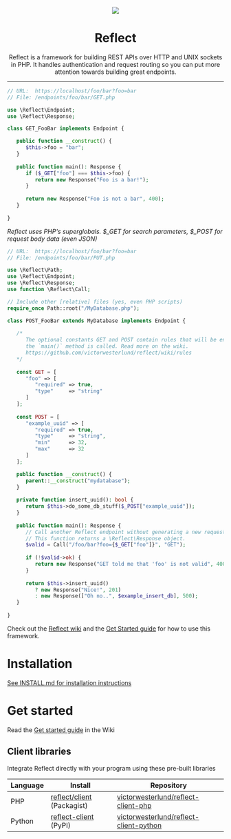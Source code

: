 <p align="center">
   <img src="https://github.com/VictorWesterlund/reflect/assets/35688133/274464b2-04b4-430f-bf4e-73d77e023bee">
</p>
<h1 align="center">Reflect</h1>

<p align="center">Reflect is a framework for building REST APIs over HTTP and UNIX sockets in PHP. 
It handles authentication and request routing so you can put more attention towards building great endpoints.</p>

---

```php
// URL:  https://localhost/foo/bar?foo=bar
// File: /endpoints/foo/bar/GET.php

use \Reflect\Endpoint;
use \Reflect\Response;

class GET_FooBar implements Endpoint {

   public function __construct() {
      $this->foo = "bar";
   }
   
   public function main(): Response {
      if ($_GET["foo"] === $this->foo) {
         return new Response("Foo is a bar!");
      }
      
      return new Response("Foo is not a bar", 400);
   }
   
}
```
*Reflect uses PHP's superglobals. $_GET for search parameters, $_POST for request body data (even JSON)*

```php
// URL:  https://localhost/foo/bar?foo=bar
// File: /endpoints/foo/bar/PUT.php

use \Reflect\Path;
use \Reflect\Endpoint;
use \Reflect\Response;
use function \Reflect\Call;

// Include other [relative] files (yes, even PHP scripts)
require_once Path::root("/MyDatabase.php");

class POST_FooBar extends MyDatabase implements Endpoint {
   
   /*
      The optional constants GET and POST contain rules that will be enforced on the requester before
      the `main()` method is called. Read more on the wiki. 
      https://github.com/victorwesterlund/reflect/wiki/rules
   */
   
   const GET = [
      "foo" => [
         "required" => true,
         "type"     => "string"
      ]
   ];
   
   const POST = [
      "example_uuid" => [
         "required" => true,
         "type"     => "string",
         "min"      => 32,
         "max"      => 32
      ]
   ];

   public function __construct() {
      parent::__construct("mydatabase");
   }
   
   private function insert_uuid(): bool {
      return $this->do_some_db_stuff($_POST["example_uuid"]);
   }
   
   public function main(): Response {
      // Call another Reflect endpoint without generating a new request with \Reflect\Call
      // This function returns a \Reflect\Response object.
      $valid = Call("/foo/bar?foo={$_GET["foo"]}", "GET");
      
      if (!$valid->ok) {
         return new Response("GET told me that 'foo' is not valid", 400);
      }
      
      return $this->insert_uuid() 
         ? new Response("Nice!", 201)
         : new Response(["Oh no..", $example_insert_db], 500);
   }
   
}
```

Check out the [Reflect wiki](https://github.com/VictorWesterlund/reflect/wiki) and the [Get Started guide](https://github.com/VictorWesterlund/reflect/wiki/Get-Started) for how to use this framework.

# Installation

[See INSTALL.md for installation instructions](https://github.com/VictorWesterlund/reflect/blob/master/INSTALL.md)

# Get started

Read the [Get started guide](https://github.com/VictorWesterlund/reflect/wiki/Get-Started) in the Wiki

## Client libraries

Integrate Reflect directly with your program using these pre-built libraries

Language|Install|Repository
---|---|---
PHP|[reflect/client](https://packagist.org/packages/reflect/client) (Packagist)|[victorwesterlund/reflect-client-php](https://github.com/VictorWesterlund/reflect-client-php)
Python|[reflect-client](https://pypi.org/project/reflect-client/) (PyPI)|[victorwesterlund/reflect-client-python](https://github.com/VictorWesterlund/reflect-client-python)
